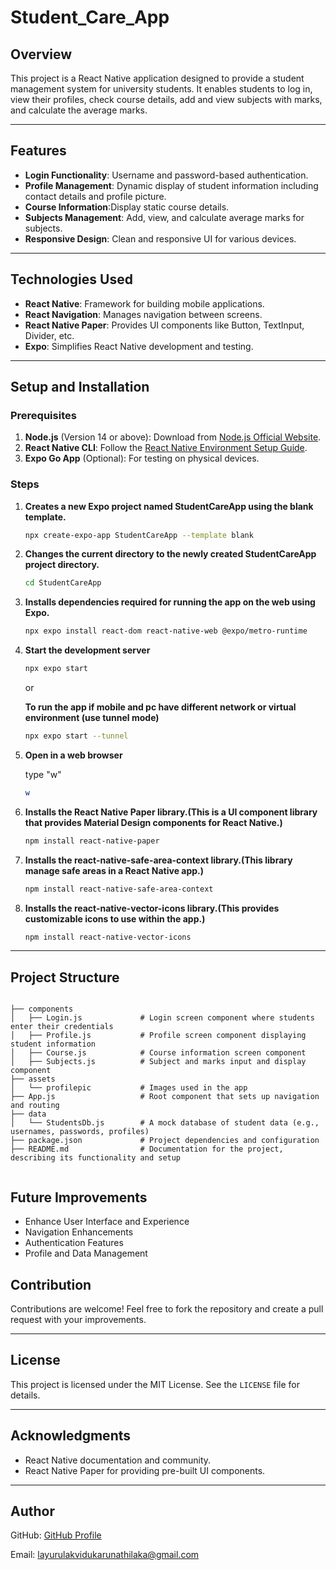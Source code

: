 # Student_Care_App


## Overview

This project is a React Native application designed to provide a student management system for university students. It enables students to log in, view their profiles, check course details, add and view subjects with marks, and calculate the average marks.

---

## Features

- **Login Functionality**: Username and password-based authentication.
- **Profile Management**: Dynamic display of student information including contact details and profile picture.
- **Course Information**:Display static course details.
- **Subjects Management**: Add, view, and calculate average marks for subjects.
- **Responsive Design**: Clean and responsive UI for various devices.

---

## Technologies Used

- **React Native**: Framework for building mobile applications.
- **React Navigation**: Manages navigation between screens.
- **React Native Paper**: Provides UI components like Button, TextInput, Divider, etc.
- **Expo**: Simplifies React Native development and testing.


---

## Setup and Installation

### Prerequisites

1. **Node.js** (Version 14 or above): Download from [Node.js Official Website](https://nodejs.org/).
2. **React Native CLI**: Follow the [React Native Environment Setup Guide](https://reactnative.dev/docs/environment-setup).
3. **Expo Go App** (Optional): For testing on physical devices.

### Steps


1. **Creates a new Expo project named StudentCareApp using the blank template.**
    ```bash
    npx create-expo-app StudentCareApp --template blank
    ```


2. **Changes the current directory to the newly created StudentCareApp project directory.**
   ```bash
   cd StudentCareApp
   ```


3. **Installs dependencies required for running the app on the web using Expo.**
    ```bash
    npx expo install react-dom react-native-web @expo/metro-runtime
    ```


4. **Start the development server**
   ```bash
   npx expo start
   ```
   or

   **To run the app if mobile and pc have different network or virtual environment (use tunnel mode)**

   ```bash
   npx expo start --tunnel
    ```


5.  **Open in a web browser**

    type "w"

     ```bash
    w
    ```


6. **Installs the React Native Paper library.(This is a UI component library that provides Material Design components for React Native.)**
    ```bash
    npm install react-native-paper
    ```


7. **Installs the react-native-safe-area-context library.(This library manage safe areas in a React Native app.)**
    ```bash
    npm install react-native-safe-area-context
    ```

    
8. **Installs the react-native-vector-icons library.(This provides customizable icons to use within the app.)**
    ```bash
    npm install react-native-vector-icons
    ```

---

## Project Structure

```

├── components
│   ├── Login.js             # Login screen component where students enter their credentials
│   ├── Profile.js           # Profile screen component displaying student information
│   ├── Course.js            # Course information screen component
│   ├── Subjects.js          # Subject and marks input and display component
├── assets
│   └── profilepic           # Images used in the app
├── App.js                   # Root component that sets up navigation and routing
├── data
│   └── StudentsDb.js        # A mock database of student data (e.g., usernames, passwords, profiles)
├── package.json             # Project dependencies and configuration
├── README.md                # Documentation for the project, describing its functionality and setup


```


## Future Improvements


- Enhance User Interface and Experience
- Navigation Enhancements
- Authentication Features
- Profile and Data Management




## Contribution

Contributions are welcome! Feel free to fork the repository and create a pull request with your improvements.

---

## License

This project is licensed under the MIT License. See the `LICENSE` file for details.

---

## Acknowledgments

- React Native documentation and community.
- React Native Paper for providing pre-built UI components.

---

## Author

GitHub: [GitHub Profile](https://github.com/LayuruLK)

Email: layurulakvidukarunathilaka@gmail.com
